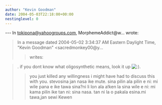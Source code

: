 ```yaml
---
author: "Kevin Goodman"
date: 2004-05-03T22:18:00+00:00
nestinglevel: 0
---
```

\---
 In [tokipona@yahoogroups.com](mailto://tokipona@yahoogroups.com), MorphemeAddict@w... wrote:

> In a message dated 2004-05-02 3:34:37 AM Eastern Daylight Time, "Kevin
> Goodman" <sacredmonkey00@y...
>> writes:

>>> 
> . if you dont know what oligosynthetic means, look it up ![:)](images/smilies/icon_e_smile.gif "Smile").
> 
>> you just killed any willingness i might have had to discuss this with you.
> stevosina jan nasa ike mute. sina pilin ala pilin e ni: mi wile pana e ike tawa sina?ni li lon ala a!ken la sina wile e ni: mi kama pilin ike tan ni: sina nasa. tan ni la o pakala esina.mi tawa,jan sewi Kewen